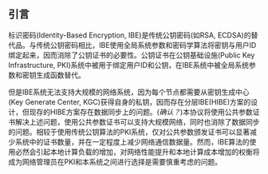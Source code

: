 ## 引言

标识密码(Identity-Based Encryption, IBE)是传统公钥密码(如RSA, ECDSA)的替代品。与传统公钥密码相比，IBE使用全局系统参数和密码学算法将密钥与用户ID绑定起来，因而消除了公钥证书的必要性。公钥证书在公钥基础设施(Public Key Infrastructure, PKI)系统中被用于绑定用户ID和公钥，在IBE系统中被全局系统参数和密钥生成函数替代。

但是IBE系统无法支持大规模的网络系统，因为每个节点都需要从密钥生成中心(Key Generate Center, KGC)获得自身的私钥，因而存在分层IBE(HIBE)方案的设计，但现存的HIBE方案存在数据同步上的问题。(_确认？_)本协议将使用公共参数证书解决上述问题，使用公共参数证书可以支持大规模网络，同时也消除了数据同步的问题。相较于使用传统公钥算法的PKI系统，仅对公共参数颁发证书可以显著减少系统中的证书数量，并在一定程度上减少网络通信数据量。然而，IBE算法的使用必然会引起本地计算负载的增加，对网络性能提升和本地计算成本增加的权衡将成为网络管理员在PKI和本系统之间进行选择是需要慎重考虑的问题。

